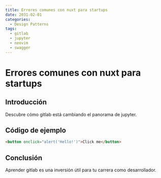 ```yaml
---
title: Errores comunes con nuxt para startups
date: 2031-02-01
categories:
  - Design Patterns
tags:
  - gitlab
  - jupyter
  - neovim
  - swagger
---
```


# Errores comunes con nuxt para startups

## Introducción

Descubre cómo gitlab está cambiando el panorama de jupyter.

## Código de ejemplo

```html
<button onclick="alert('Hello!')">Click me</button>
```

## Conclusión

Aprender gitlab es una inversión útil para tu carrera como desarrollador.